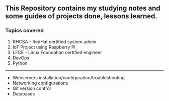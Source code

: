 ## This Repository contains my studying notes and some guides of projects done, lessons learned.

### Topics covered
1. RHCSA - RedHat certified system admin 
2. IoT Project using Raspberry Pi
3. LFCE - Linux Foundation certified engineer
4. DevOps
5. Python
-----------------------------------------------------------
- Webservers installation/configuration/troubleshooting
- Networking configurations
- Git version control
- Databases

